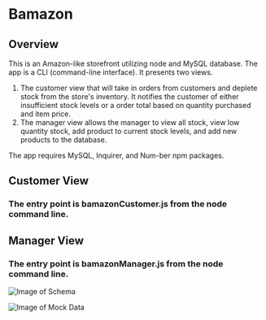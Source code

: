 # Bamazon

## Overview

This is an Amazon-like storefront utilizing node and MySQL database. The app is a CLI (command-line interface).  It presents two views.
1.  The customer view that will take in orders from customers and deplete stock from the store's inventory.  It notifies the customer of either insufficient stock levels or a order total based on quantity purchased and item price.
2.  The manager view allows the manager to view all stock, view low quantity stock, add product to current stock levels, and add new products to the database.

The app requires MySQL, Inquirer, and Num-ber npm packages.

## Customer View

### The entry point is bamazonCustomer.js from the node command line.



## Manager View

### The entry point is bamazonManager.js from the node command line.

![Image of Schema](https://github.com/kkruel8100/Bamazon/images/Schema.png)


![Image of Mock Data](https://github.com/kkruel8100/Bamazon/images/MockData.png)